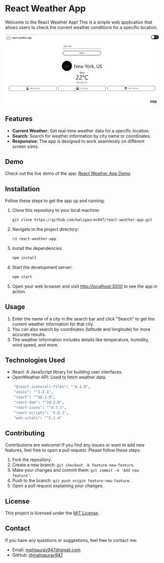 # React Weather App

Welcome to the React Weather App! This is a simple web application that allows users to check the current weather conditions for a specific location.

![App Screenshot](https://raw.githubusercontent.com/maligaurav947/react-weather-app/master/src/Home.png) <!-- Replace with an actual screenshot of your app -->

## Features

- **Current Weather:** Get real-time weather data for a specific location.
- **Search:** Search for weather information by city name or coordinates.
- **Responsive:** The app is designed to work seamlessly on different screen sizes.

## Demo

Check out the live demo of the app: [React Weather App Demo](https://maligaurav947.github.io/react-weather-app/)

## Installation

Follow these steps to get the app up and running:

1. Clone this repository to your local machine:

   ```bash
   git clone https://github.com/maligaurav947/react-weather-app.git
   ```

2. Navigate to the project directory:

   ```bash
   cd react-weather-app
   ```

3. Install the dependencies:

   ```bash
   npm install
   ```

4. Start the development server:

   ```bash
   npm start
   ```

5. Open your web browser and visit [http://localhost:3000](http://localhost:3000) to see the app in action.

## Usage

1. Enter the name of a city in the search bar and click "Search" to get the current weather information for that city.
2. You can also search by coordinates (latitude and longitude) for more accurate results.
3. The weather information includes details like temperature, humidity, wind speed, and more.

## Technologies Used

- React: A JavaScript library for building user interfaces.
- OpenWeather API: Used to fetch weather data.
```bash
    "@react-icons/all-files": "^4.1.0",
    "axios": "^1.2.2",
    "react": "^18.2.0",
    "react-dom": "^18.2.0",
    "react-icons": "^4.7.1",
    "react-scripts": "5.0.1",
    "web-vitals": "^2.1.4"
```
## Contributing

Contributions are welcome! If you find any issues or want to add new features, feel free to open a pull request. Please follow these steps:

1. Fork the repository.
2. Create a new branch: `git checkout -b feature-new-feature`.
3. Make your changes and commit them: `git commit -m 'Add new feature'`.
4. Push to the branch: `git push origin feature-new-feature`.
5. Open a pull request explaining your changes.

## License

This project is licensed under the [MIT License](LICENSE).

## Contact

If you have any questions or suggestions, feel free to contact me:

- Email: maligaurav947@gmail.com
- GitHub: [@maligaurav947](https://github.com/maligaurav947)

